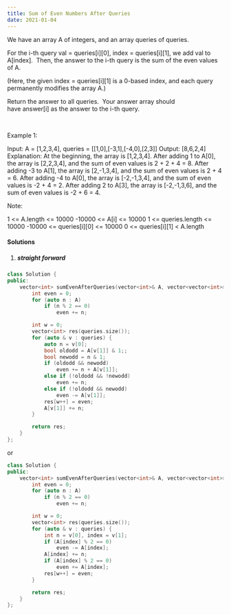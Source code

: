 ```yaml
---
title: Sum of Even Numbers After Queries
date: 2021-01-04
---
```

We have an array A of integers, and an array queries of queries.

For the i-th query val = queries[i][0], index = queries[i][1], we add val to A[index].  Then, the answer to the i-th query is the sum of the even values of A.

(Here, the given index = queries[i][1] is a 0-based index, and each query permanently modifies the array A.)

Return the answer to all queries.  Your answer array should have answer[i] as the answer to the i-th query.

 

Example 1:

Input: A = [1,2,3,4], queries = [[1,0],[-3,1],[-4,0],[2,3]]
Output: [8,6,2,4]
Explanation: 
At the beginning, the array is [1,2,3,4].
After adding 1 to A[0], the array is [2,2,3,4], and the sum of even values is 2 + 2 + 4 = 8.
After adding -3 to A[1], the array is [2,-1,3,4], and the sum of even values is 2 + 4 = 6.
After adding -4 to A[0], the array is [-2,-1,3,4], and the sum of even values is -2 + 4 = 2.
After adding 2 to A[3], the array is [-2,-1,3,6], and the sum of even values is -2 + 6 = 4.
 

Note:

1 <= A.length <= 10000
-10000 <= A[i] <= 10000
1 <= queries.length <= 10000
-10000 <= queries[i][0] <= 10000
0 <= queries[i][1] < A.length

#### Solutions

1. ##### straight forward

```cpp
class Solution {
public:
    vector<int> sumEvenAfterQueries(vector<int>& A, vector<vector<int>>& queries) {
        int even = 0;
        for (auto n : A)
            if (n % 2 == 0)
                even += n;

        int w = 0;
        vector<int> res(queries.size());
        for (auto & v : queries) {
            auto n = v[0];
            bool oldodd = A[v[1]] & 1;;
            bool newodd = n & 1;
            if (oldodd && newodd)
                even += n + A[v[1]];
            else if (!oldodd && !newodd)
                even += n;
            else if (!oldodd && newodd)
                even -= A[v[1]];
            res[w++] = even;
            A[v[1]] += n;
        }

        return res;
    }
};
```

or

```cpp
class Solution {
public:
    vector<int> sumEvenAfterQueries(vector<int>& A, vector<vector<int>>& queries) {
        int even = 0;
        for (auto n : A)
            if (n % 2 == 0)
                even += n;

        int w = 0;
        vector<int> res(queries.size());
        for (auto & v : queries) {
            int n = v[0], index = v[1];
            if (A[index] % 2 == 0)
                even -= A[index];
            A[index] += n;
            if (A[index] % 2 == 0)
                even += A[index];
            res[w++] = even;
        }

        return res;
    }
};
```